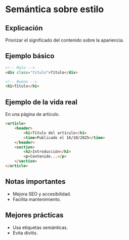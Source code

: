 # Semántica sobre estilo

## Explicación

Priorizar el significado del contenido sobre la apariencia.

## Ejemplo básico

```html
<!-- Malo -->
<div class="titulo">Título</div>

<!-- Bueno -->
<h1>Título</h1>
```

## Ejemplo de la vida real

En una página de artículo.

```html
<article>
    <header>
        <h1>Título del artículo</h1>
        <time>Publicado el 16/10/2025</time>
    </header>
    <section>
        <h2>Introducción</h2>
        <p>Contenido...</p>
    </section>
</article>
```

## Notas importantes

- Mejora SEO y accesibilidad.
- Facilita mantenimiento.

## Mejores prácticas

- Usa etiquetas semánticas.
- Evita divitis.